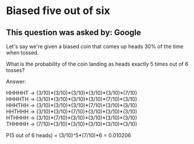 # Biased five out of six

## This question was asked by: Google

Let's say we're given a biased coin that comes up heads 30% of the time when tossed.

What is the probability of the coin landing as heads exactly 5 times out of 6 tosses?

Answer:

HHHHHT -> (3/10)\*(3/10)\*(3/10)\*(3/10)\*(3/10)\*(7/10)<br/>
HHHHTH -> (3/10)\*(3/10)\*(3/10)\*(3/10)\*(7/10)\*(3/10)<br/>
HHHTHH -> (3/10)\*(3/10)\*(3/10)\*(7/10)\*(3/10)\*(3/10)<br/>
HHTHHH -> (3/10)\*(3/10)\*(7/10)\*(3/10)\*(3/10)\*(3/10)<br/>
HTHHHH -> (3/10)\*(7/10)\*(3/10)\*(3/10)\*(3/10)\*(3/10)<br/>
THHHHH -> (7/10)\*(3/10)\*(3/10)\*(3/10)\*(3/10)\*(3/10)<br/>


P(5 out of 6 heads) = (3/10)^5\*(7/10)\*6 = 0.010206
